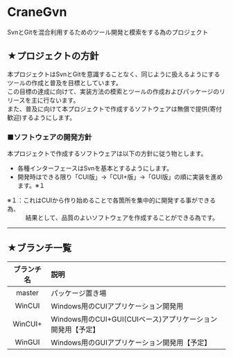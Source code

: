 # CraneGvn
SvnとGitを混合利用するためのツール開発と模索をする為のプロジェクト  
  
## ★プロジェクトの方針
本プロジェクトはSvnとGitを意識することなく、同じように扱えるようにするツールの作成と普及を目標としています。  
この目標の達成に向けて、実装方法の模索とツールの作成およびパッケージのリリースを主に行ないます。  
また、普及に向けて本プロジェクトで作成するソフトウェアは無償で提供(寄付歓迎)するようにします。  
  
### ■ソフトウェアの開発方針
本プロジェクトで作成するソフトウェアは以下の方針に従う物とします。  
- 各種インターフェースはSvnを基本とするようにします。
- 開発時はできる限り「CUI版」→「CUI+版」→「GUI版」の順に実装を進めます。※１

※１：これはCUIから作り始めることで各箇所を集中的に開発する事ができる為、  
　　　結果として、品質のよいソフトウェアを作成することができる為です。  

----------------

## ★ブランチ一覧
| ブランチ名 | 説明                                                   |
|:---------:|:------------------------------------------------------|
| master    | パッケージ置き場                                        |
| WinCUI    | Windows用のCUIアプリケーション開発用                      |
| WinCUI+   | Windows用のCUI+GUI(CUIベース)アプリケーション開発用【予定】 |
| WinGUI    | Windows用のGUIアプリケーション開発用【予定】               |

